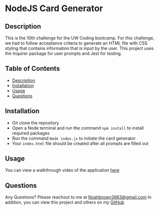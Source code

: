   # NodeJS Card Generator
  
  
  ## Description
  This is the 10th challenge for the UW Coding bootcamp. For this challenge, we had to follow acceptance criteria to generate an HTML file with CSS styling that contains information that is input by the user. This project uses the Inquirer package for user prompts and Jest for testing.
  
  ## Table of Contents
  * [Description](#description)
  * [Installation](#installation)
  * [Usage](#usage)
  * [Questions](#questions)
  
  ## Installation
  * Git clone the repository
  * Open a Node terminal and run the command ``npm install`` to install required packages
  * Run the command ``Node index.js`` to initiate the card generator
  * Your ``index.html`` file should be created after all prompts are filled out
  
  ## Usage
  You can view a walkthrough video of the application [here](#)
  
  ## Questions
  Any Questions? Please reachout to me at Noahbrown2663@gmail.com
  In addition, you can view this project and others on my [GitHub](https://github.com/Noahbrown26)
